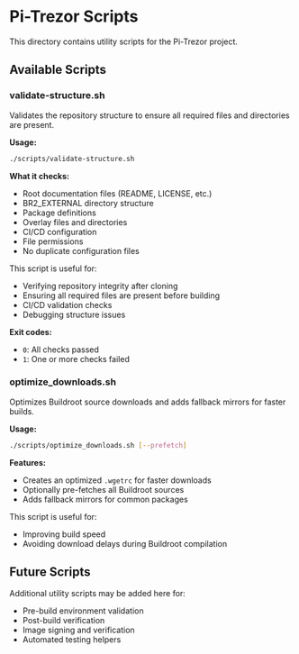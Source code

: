 # Pi-Trezor Scripts

This directory contains utility scripts for the Pi-Trezor project.

## Available Scripts

### validate-structure.sh

Validates the repository structure to ensure all required files and directories are present.

**Usage:**
```bash
./scripts/validate-structure.sh
```

**What it checks:**
- Root documentation files (README, LICENSE, etc.)
- BR2_EXTERNAL directory structure
- Package definitions
- Overlay files and directories
- CI/CD configuration
- File permissions
- No duplicate configuration files

This script is useful for:
- Verifying repository integrity after cloning
- Ensuring all required files are present before building
- CI/CD validation checks
- Debugging structure issues

**Exit codes:**
- `0`: All checks passed
- `1`: One or more checks failed

### optimize_downloads.sh

Optimizes Buildroot source downloads and adds fallback mirrors for faster builds.

**Usage:**
```bash
./scripts/optimize_downloads.sh [--prefetch]
```

**Features:**
- Creates an optimized `.wgetrc` for faster downloads
- Optionally pre-fetches all Buildroot sources
- Adds fallback mirrors for common packages

This script is useful for:
- Improving build speed
- Avoiding download delays during Buildroot compilation

## Future Scripts

Additional utility scripts may be added here for:
- Pre-build environment validation
- Post-build verification
- Image signing and verification
- Automated testing helpers
